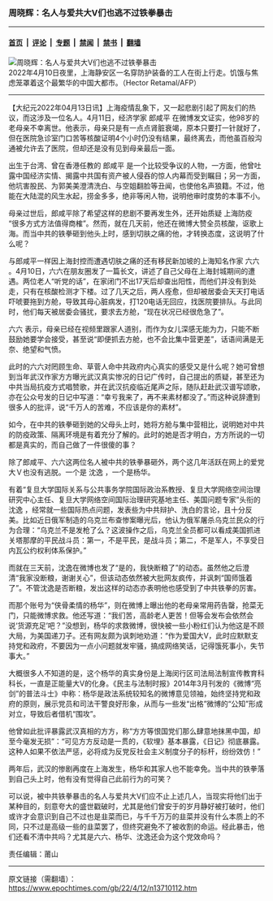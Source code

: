 ### 周晓辉：名人与爱共大V们也逃不过铁拳暴击

---

#### [首页](../../../..?n13710112) &nbsp;|&nbsp; [评论](../../../../../epoch-comment?n13710112) &nbsp;|&nbsp; [专题](../../../../../epoch-special?n13710112) &nbsp;|&nbsp; [禁闻](../../../../../epoch-news?n13710112) &nbsp;|&nbsp; [禁书](../../../../../books?n13710112) &nbsp;|&nbsp; [翻墙](https://github.com/gfw-breaker/nogfw/blob/master/README.md?n13710112)


<div><img alt="周晓辉：名人与爱共大V们也逃不过铁拳暴击" class="attachment-djy_600_400 size-djy_600_400 wp-post-image" src="https://i.epochtimes.com/assets/uploads/2022/04/id13710124-000_328636P-600x400-1.jpg"/>
<div class="caption">
 2022年4月10日夜里，上海静安区一名穿防护装备的工人在街上行走。饥饿与焦虑笼罩着这个最繁华的中国大都市。（Hector Retamal/AFP）
</div></div><hr/><div class="post_content" id="artbody" itemprop="articleBody">
 <!-- article content begin -->
 <p>
  【大纪元2022年04月13日讯】上海疫情乱象下，又一起悲剧引起了网友们的热议，而这涉及一位名人。4月11日，经济学家
  <ok href="https://www.epochtimes.com/gb/tag/%E9%83%8E%E5%92%B8%E5%B9%B3.html">
   郎咸平
  </ok>
  在微博发文证实，他98岁的老母亲不幸离世。他表示，母亲只是有一点点肾脏衰竭，原本只要打一针就好了，但在医院急诊室门口苦等核酸证明4个小时仍没有结果，最终离去，而他虽百般沟通被允许去了医院，但却还是没有见到母亲最后一面。
 </p>
 <p>
  出生于台湾、曾在香港任教的
  <ok href="https://www.epochtimes.com/gb/tag/%E9%83%8E%E5%92%B8%E5%B9%B3.html">
   郎咸平
  </ok>
  是一个比较受争议的人物，一方面，他曾吐露中国经济实情、揭露中共国有资产被人侵吞的惊人内幕而受到瞩目；另一方面，他坑害股民、为郭美美澄清洗白、与空姐翻脸等丑闻，也使他名声狼籍。不过，他能在大陆混的风生水起，捞金多多，绝非等闲人物，说明他审时度势的本事不小。
 </p>
 <p>
  母亲过世后，郎咸平除了希望这样的悲剧不要再发生外，还开始质疑
  <ok href="https://www.epochtimes.com/gb/tag/%E4%B8%8A%E6%B5%B7%E9%98%B2%E7%96%AB.html">
   上海防疫
  </ok>
  “很多方式方法值得商榷”。然而，就在几天前，他还在微博大赞全员核酸，讴歌上海。而当中共的铁拳砸到他头上时，感到切肤之痛的他，才转换态度，这说明了什么呢？
 </p>
 <p>
  与郎咸平一样因上海封控而遭遇切肤之痛的还有移民新加坡的上海知名作家
  <ok href="https://www.epochtimes.com/gb/tag/%E5%85%AD%E5%85%AD.html">
   六六
  </ok>
  。4月10日，六六在朋友圈发了一篇长文，讲述了自己父母在上海封城期间的遭遇。两位老人“听党的话”，在家闭门不出17天后却查出阳性，而他们并没有到处走，只有在核酸检测才下楼。过了几天之后，两人痊愈，但却被居委会天天打电话吓唬要拖到方舱，导致其母心脏病发，打120电话无回应，找医院要排队。与此同时，他们每天被居委会骚扰，要求去方舱，“现在状况已经很危急了”。
 </p>
 <p>
  <ok href="https://www.epochtimes.com/gb/tag/%E5%85%AD%E5%85%AD.html">
   六六
  </ok>
  表示，母亲已经在视频里跟家人道别，而作为女儿深感无能为力，只能不断鼓励她要学会接受，甚至说“即便抓去方舱，也不会比集中营更差”，话语间满是无奈、绝望和气愤。
 </p>
 <p>
  此时的六六对罔顾生命、草菅人命中共政府内心真实的感受又是什么呢？她可曾想到当年武汉作家方方曝光武汉真实惨况的日记广传时，自己提出的质疑，甚至还为中共当局抗疫方式唱赞歌，并在武汉抗疫临近尾声之际，随队赶赴武汉谱写颂歌，亦在公众号发的日记中写道：“幸亏我来了，再不来素材都没了。”而这种说辞遭到很多人的批评，说“千万人的苦难，不应该是你的素材”。
 </p>
 <p>
  如今，在中共的铁拳砸到她的父母头上时，她将方舱与集中营相比，说明她对中共的防疫政策、隔离环境是有着充分了解的。此时的她是否才明白，方方所说的一切都是真实的，而自己做了一件很傻的事？
 </p>
 <p>
  除了郎咸平、六六这两位名人被中共的铁拳暴砸外，两个这几年活跃在网上的爱党大Ｖ也没有逃脱。一个是
  <ok href="https://www.epochtimes.com/gb/tag/%E6%B2%88%E9%80%B8.html">
   沈逸
  </ok>
  ，一个是杨华。
 </p>
 <p>
  有着“复旦大学国际关系与公共事务学院国际政治系教授、复旦大学网络空间治理研究中心主任、复旦大学网络空间国际治理研究基地主任、美国问题专家”头衔的
  <ok href="https://www.epochtimes.com/gb/tag/%E6%B2%88%E9%80%B8.html">
   沈逸
  </ok>
  ，经常就一些国际热点问题，发表些为中共辩护、洗白的言论，且十分反美。比如近日俄军制造的乌克兰布查惨案曝光后，他认为俄军屠杀乌克兰民众的行为合理：“乌克兰不是发枪了么？这波操作之后，乌克兰全员都可以看成美国抓进关塔那摩的平民战斗员：第一，不是平民，是战斗员；第二，不是军人，不享受日内瓦公约权利体系保护。”
 </p>
 <p>
  而就在三天前，沈逸在微博也发了“是的，我快断粮了”的动态。虽然他之后澄清“我家没断粮，谢谢关心”，但该动态依然被大批网友疯传，并讽刺“国师饿着了”。不管沈逸是否断粮，发出这样的动态亦表明他也感受到了中共铁拳的厉害。
 </p>
 <p>
  而那个账号为“侠骨柔情的杨华”，则在微博上曝出他的老母亲常用药告罄，抢菜无门，只能微博求救。他还写道：“我们苦，高龄老人更苦！但等会发布会依然会说‘货源充足’吧？”没想到，杨华的求救微博，很快被一些小粉红们认为他这是不顾大局，为美国递刀子。还有网友颇为讽刺地劝道：“作为爱国大V，此时应默默支持党和政府，不要因为一点小问题就发牢骚，搞成网络笑话，记得饿死事小，失节事大。”
 </p>
 <p>
  大概很多人不知道的是，这个杨华的真实身份是上海闵行区司法局法制宣传教育科科长，一直是正能量大V的化身。《民主与法制时报》2014年3月刊发的《微博“亮剑”的普法斗士》中称：杨华是政法系统较知名的微博意见领袖，始终坚持党和政府的原则，展示党员和司法干警良好形象，从而与一些发“出格”微博的“公知”形成对立，导致后者借机“围攻”。
 </p>
 <p>
  他曾如此批评暴露武汉真相的方方，称“方方等恨国党们那么肆意地抹黑中国，却至今毫发无损”：“可见方方反动是一贯的，《软埋》基本暴露，《日记》彻底暴露。这种人如果不依法严惩，必将成为反党反社会主义制度分子的标杆，纷纷效仿！”
 </p>
 <p>
  两年后，武汉的惨剧再度在上海发生，杨华和其家人也不能幸免。当中共的铁拳落到自己头上时，他有没有觉得自己此前行为的可笑？
 </p>
 <p>
  可以说，被中共铁拳暴击的名人与爱共大V们应不止上述几人，当现实将他们出于某种目的，刻意夸大的盛世戳破时，尤其是他们曾安于的岁月静好被打破时，他们或许才会意识到自己不过也是韭菜而已，与千千万万的韭菜并没有什么本质上的不同，只不过是高级一些的韭菜罢了，但终究避免不了被收割的命运。经此暴击，他们还看不清中共吗？尤其是六六、杨华、沈逸还会为这个党效命吗？
 </p>
 <p>
  责任编辑：莆山
 </p>
 <!-- article content end -->
 <div id="below_article_ad">
 </div>
</div>


---

原文链接（需翻墙）：https://www.epochtimes.com/gb/22/4/12/n13710112.htm